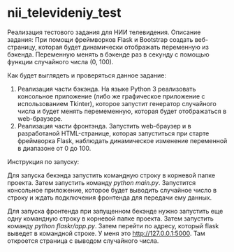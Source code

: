 # nii_televideniy_test
Реализация тестового задания для НИИ телевидения.
Описание задания:
При помощи фреймворков Flask и Bootstrap создать веб-страницу, которая будет динамически отображать переменную из бэкенда. Переменную менять в бэкенде раз в секунду с помощью функции случайного числа (0, 100). 

Как будет выглядеть и проверяться данное задание:
1) Реализация части бэкэнда. На языке Python 3 реализовать консольное приложение (либо же графическое приложение с использованием Tkinter), которое запустит генератор случайного числа и будет менять перемеменную, которая будет отображаться в web-браузере.
2) Реализация части фронтэнда. Запустить web-браузер и в разработаной HTML-странице, которая запуститься при старте фреймворка Flask, наблюдать динамическое изменение переменной в диапазоне от 0 до 100.

Инструкция по запуску:

  Для запуска бекэнда запустить командную строку в корневой папке проекта. Затем запустить команду *python main.py*. Запустится консольное приложение, которое будет выводить случайное число в строку и ждать подключения фронтенда для передачи ему данных.
  
  Для запуска фронтенда при запущенном бекэнде нужно запустить еще одну командную строку в корневой папке проекта. Затем запустить команду *python flaskr/app.py*. Затем перейти по адресу, который flask выведет в командной строке. У меня это  http://127.0.0.1:5000. Там откроется страница с выводом случайного числа.
